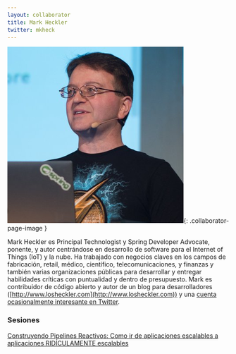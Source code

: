 ```yaml
---
layout: collaborator
title: Mark Heckler
twitter: mkheck
---
```

![Mark Heckler](/img/colaboradores/mark-heckler.jpg){: .collaborator-page-image }

Mark Heckler es Principal Technologist y Spring Developer Advocate, ponente, y autor centrándose en desarrollo de software para el Internet of Things (IoT) y la nube. Ha trabajado con negocios claves en los campos de fabricación, retail, médico, científico, telecomunicaciones, y finanzas y también varias organizaciones públicas para desarrollar y entregar habilidades críticas con puntualidad y dentro de presupuesto. Mark es contribuidor de código abierto y autor de un blog para desarrolladores ([http://www.losheckler.com](http://www.losheckler.com)) y una [cuenta ocasionalmente interesante en Twitter](https://twitter.com/mkheck).


### Sesiones

[Construyendo Pipelines Reactivos: Como ir de aplicaciones escalables a aplicaciones RIDÍCULAMENTE escalables](/2019-03-17-pipelines-reactivos)
